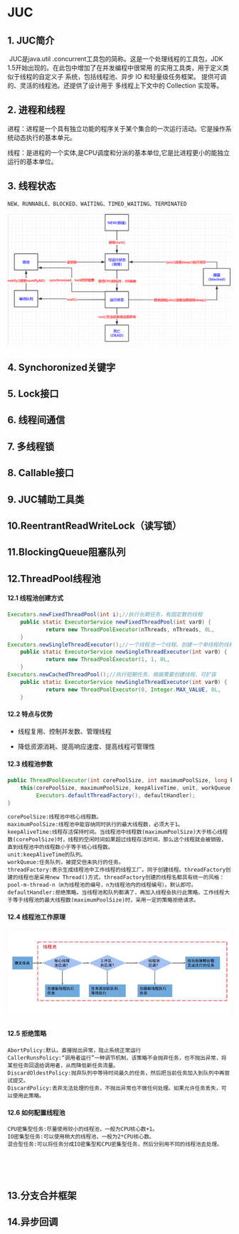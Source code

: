 #   JUC

## 1. JUC简介

​	JUC是java.util .concurrent工具包的简称。这是一个处理线程的工具包，JDK 1.5开始出现的。在此包中增加了在并发编程中很常用 的实用工具类，用于定义类似于线程的自定义子 系统，包括线程池、异步 IO 和轻量级任务框架。 提供可调的、灵活的线程池。还提供了设计用于 多线程上下文中的 Collection 实现等。

## **2. 进程和线程**

​	进程：进程是一个具有独立功能的程序关于某个集合的一次运行活动。它是操作系统动态执行的基本单元。

​	线程：是进程的一个实体,是CPU调度和分派的基本单位,它是比进程更小的能独立运行的基本单位。

## 3. 线程状态

```java
NEW、RUNNABLE、BLOCKED、WAITING、TIMED_WAITING、TERMINATED
```

![](image\threadState.png)

## 4. Synchoronized关键字

## 5. Lock接口

## 6. 线程间通信

## 7. 多线程锁

## 8. Callable接口

## 9. JUC辅助工具类

## 10.ReentrantReadWriteLock（读写锁）

## 11.BlockingQueue阻塞队列

## 12.ThreadPool线程池

#### 12.1 线程池创建方式

```java
Executors.newFixedThreadPool(int i);//执行长期任务，有固定数的线程
	public static ExecutorService newFixedThreadPool(int var0) {
	        return new ThreadPoolExecutor(nThreads, nThreads, 0L, 					TimeUnit.MILLISECONDS, new LinkedBlockingQueue<Runnable>());
	}
Executors.newSingleThreadExecutor();//一个线程池一个线程。创建一个单线程的线程池，适用于需要保证顺序执行各个任务。
	public static ExecutorService newSingleThreadExecutor(int var0) {
	        return new ThreadPoolExecutor(1, 1, 0L, 					TimeUnit.MILLISECONDS, new LinkedBlockingQueue<Runnable>());
	}
Executors.newCachedThreadPool();//执行短期任务，根据需要创建线程，可扩容
	public static ExecutorService newSingleThreadExecutor(int var0) {
	        return new ThreadPoolExecutor(0, Integer.MAX_VALUE, 0L, 					TimeUnit.MILLISECONDS, new LinkedBlockingQueue<Runnable>());
	}
```

#### 12.2 特点与优势

- 线程复用、控制并发数、管理线程

- 降低资源消耗、提高响应速度、提高线程可管理性

#### **12.3 线程池参数**

```java
public ThreadPoolExecutor(int corePoolSize, int maximumPoolSize, long keepAliveTime, TimeUnit unit, BlockingQueue<Runnable> workQueue) {
    this(corePoolSize, maximumPoolSize, keepAliveTime, unit, workQueue,
         Executors.defaultThreadFactory(), defaultHandler);
}
```

```te
corePoolSize:线程池中核心线程数。
maximumPoolSize:线程池中能容纳同时执行的最大线程数，必须大于1。
keepAliveTime:线程存活保持时间。当线程池中线程数(maximumPoolSize)大于核心线程数(corePoolSize)时，线程的空闲时间如果超过线程存活时间，那么这个线程就会被销毁，直到线程池中的线程数小于等于核心线程数。
unit:keepAliveTime的队列。
workQueue:任务队列，被提交但未执行的任务。
threadFactory:表示生成线程池中工作线程的线程工厂。同于创建线程。threadFactory创建的线程也是采用new Thread()方式，threadFactory创建的线程名都具有统一的风格：pool-m-thread-n（m为线程池的编号，n为线程池内的线程编号）。默认即可。
defaultHandler:拒绝策略。当线程池和队列都满了，再加入线程会执行此策略。工作线程大于等于线程池的最大线程数(maximumPoolSize)时，采用一定的策略拒绝请求。
```

#### 12.4 线程池工作原理

![](image/线程池执行流程.png)

```te

```

#### 12.5 拒绝策略

```te
AbortPolicy:默认。直接抛出异常，阻止系统正常运行
CallerRunsPolicy:“调用者运行”一种调节机制，该策略不会抛弃任务，也不抛出异常，将某些任务回退给调用者，从而降低新任务流量。
DiscardOldestPolicy:抛弃队列中等待时间最久的任务，然后把当前任务加入到队列中再尝试提交。
DiscardPolicy:丢弃无法处理的任务，不抛出异常也不做任何处理。如果允许任务丢失，可以使用此策略。
```

#### 12.6 如何配置线程池

```te
CPU密集型任务:尽量使用较小的线程池，一般为CPU核心数+1。
IO密集型任务:可以使用稍大的线程池，一般为2*CPU核心数。
混合型任务:可以将任务分成IO密集型和CPU密集型任务，然后分别用不同的线程池去处理。
```







​					



​			

## 13.分支合并框架

## 14.异步回调